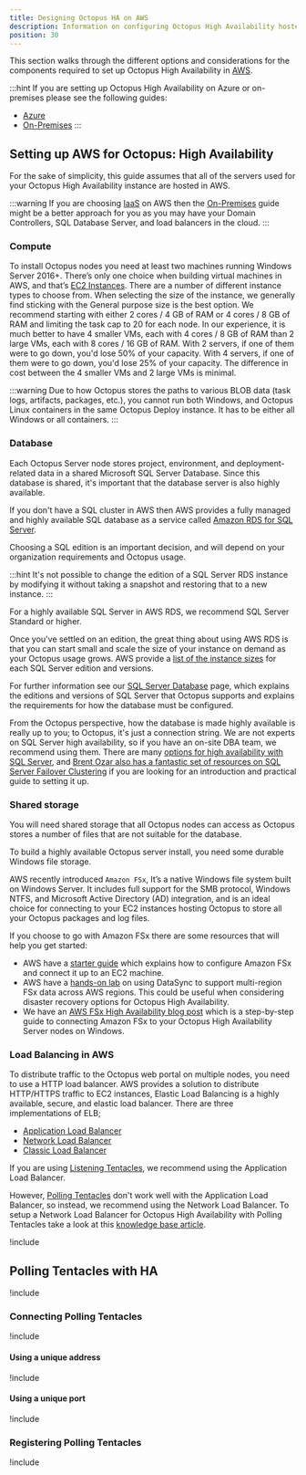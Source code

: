 ```yaml
---
title: Designing Octopus HA on AWS
description: Information on configuring Octopus High Availability hosted in AWS.
position: 30
---
```


This section walks through the different options and considerations for the components required to set up Octopus High Availability in [AWS](https://aws.amazon.com/).

:::hint
If you are setting up Octopus High Availability on Azure or on-premises please see the following guides:
- [Azure](/docs/administration/high-availability/design/octopus-for-high-availability-on-azure.md)
- [On-Premises](/docs/administration/high-availability/design/octopus-for-high-availability-on-premises.md)
:::

## Setting up AWS for Octopus: High Availability 

For the sake of simplicity, this guide assumes that all of the servers used for your Octopus High Availability instance are hosted in AWS.

:::warning
If you are choosing [IaaS](https://en.wikipedia.org/wiki/Infrastructure_as_a_service) on AWS then the [On-Premises](/docs/administration/high-availability/design/octopus-for-high-availability-on-premises.md) guide might be a better approach for you as you may have your Domain Controllers, SQL Database Server, and load balancers in the cloud.
:::

### Compute

To install Octopus nodes you need at least two machines running Windows Server 2016+. There’s only one choice when building virtual machines in AWS, and that’s [EC2 Instances](https://aws.amazon.com/ec2/instance-types/). There are a number of different instance types to choose from. When selecting the size of the instance, we generally find sticking with the General purpose size is the best option.  We recommend starting with either 2 cores / 4 GB of RAM or 4 cores / 8 GB of RAM and limiting the task cap to 20 for each node.  In our experience, it is much better to have 4 smaller VMs, each with 4 cores / 8 GB of RAM than 2 large VMs, each with 8 cores / 16 GB of RAM.  With 2 servers, if one of them were to go down, you'd lose 50% of your capacity.  With 4 servers, if one of them were to go down, you'd lose 25% of your capacity.  The difference in cost between the 4 smaller VMs and 2 large VMs is minimal.

:::warning
Due to how Octopus stores the paths to various BLOB data (task logs, artifacts, packages, etc.), you cannot run both Windows, and Octopus Linux containers in the same Octopus Deploy instance.  It has to be either all Windows or all containers.
:::

### Database

Each Octopus Server node stores project, environment, and deployment-related data in a shared Microsoft SQL Server Database. Since this database is shared, it's important that the database server is also highly available. 

If you don't have a SQL cluster in AWS then AWS provides a fully managed and highly available SQL database as a service called [Amazon RDS for SQL Server](https://aws.amazon.com/rds/sqlserver/).

Choosing a SQL edition is an important decision, and will depend on your organization requirements and Octopus usage. 

:::hint
It's not possible to change the edition of a SQL Server RDS instance by modifying it without taking a snapshot and restoring that to a new instance. 
:::

For a highly available SQL Server in AWS RDS, we recommend SQL Server Standard or higher.

Once you've settled on an edition, the great thing about using AWS RDS is that you can start small and scale the size of your instance on demand as your Octopus usage grows. AWS provide a [list of the instance sizes](https://docs.aws.amazon.com/AmazonRDS/latest/UserGuide/CHAP_SQLServer.html#SQLServer.Concepts.General.InstanceClasses) for each SQL Server edition and versions.

For further information see our [SQL Server Database](/docs/installation/sql-server-database.md) page, which explains the editions and versions of SQL Server that Octopus supports and explains the requirements for how the database must be configured.

From the Octopus perspective, how the database is made highly available is really up to you; to Octopus, it's just a connection string. We are not experts on SQL Server high availability, so if you have an on-site DBA team, we recommend using them. There are many [options for high availability with SQL Server](https://msdn.microsoft.com/en-us/library/ms190202.aspx), and [Brent Ozar also has a fantastic set of resources on SQL Server Failover Clustering](http://www.brentozar.com/sql/sql-server-failover-cluster/) if you are looking for an introduction and practical guide to setting it up.

### Shared storage

You will need shared storage that all Octopus nodes can access as Octopus stores a number of files that are not suitable for the database.

To build a highly available Octopus server install, you need some durable Windows file storage.

AWS recently introduced `Amazon FSx`, It’s a native Windows file system built on Windows Server. It includes full support for the SMB protocol, Windows NTFS, and Microsoft Active Directory (AD) integration, and is an ideal choice for connecting to your EC2 instances hosting Octopus to store all your Octopus packages and log files.

If you choose to go with Amazon FSx there are some resources that will help you get started:
- AWS have a [starter guide](https://docs.aws.amazon.com/fsx/latest/WindowsGuide/getting-started.html) which explains how to configure Amazon FSx and connect it up to an EC2 machine.
- AWS have a [hands-on lab](https://aws.amazon.com/blogs/storage/how-to-replicate-amazon-fsx-file-server-data-across-aws-regions/) on using DataSync to support multi-region FSx data across AWS regions. This could be useful when considering disaster recovery options for Octopus High Availability.
- We have an [AWS FSx High Availability blog post](https://octopus.com/blog/aws-fsx-ha) which is a step-by-step guide to connecting Amazon FSx to your Octopus High Availability Server nodes on Windows.

### Load Balancing in AWS

To distribute traffic to the Octopus web portal on multiple nodes, you need to use a HTTP load balancer. AWS provides a solution to distribute HTTP/HTTPS traffic to EC2 instances, Elastic Load Balancing is a highly available, secure, and elastic load balancer. There are three implementations of ELB;

* [Application Load Balancer](https://docs.aws.amazon.com/elasticloadbalancing/latest/application/introduction.html)
* [Network Load Balancer](https://docs.aws.amazon.com/elasticloadbalancing/latest/network/introduction.html)
* [Classic Load Balancer](https://docs.aws.amazon.com/elasticloadbalancing/latest/classic/introduction.html)

If you are using [Listening Tentacles](/docs/infrastructure/deployment-targets/windows-targets/tentacle-communication.md#listening-tentacles-recommended), we recommend using the Application Load Balancer.

However, [Polling Tentacles](/docs/infrastructure/deployment-targets/windows-targets/tentacle-communication.md#polling-tentacles) don't work well with the Application Load Balancer, so instead, we recommend using the Network Load Balancer. To setup a Network Load Balancer for Octopus High Availability with Polling Tentacles take a look at this [knowledge base article](https://help.octopus.com/t/how-can-i-configure-my-polling-tentacles-to-hit-my-octopus-deploy-high-availability-instance-to-sitting-behind-an-aws-load-balancer/24890). 

!include <load-balancer-endpoint-info>

## Polling Tentacles with HA

!include <polling-tentacles-and-ha>

### Connecting Polling Tentacles

!include <polling-tentacles-and-ha-connecting>

#### Using a unique address

!include <polling-tentacles-connection-same-port>

#### Using a unique port

!include <polling-tentacles-connection-different-ports>

### Registering Polling Tentacles

!include <polling-tentacles-and-ha-registering>